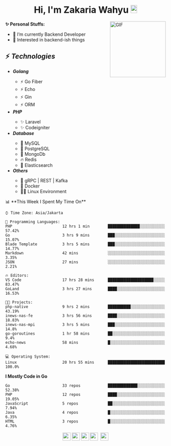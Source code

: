 <h1 align="center">Hi, I'm Zakaria Wahyu <img src="https://github.com/TheDudeThatCode/TheDudeThatCode/blob/master/Assets/Hi.gif" width="20px" height="25px"></h1>

<img align="right" alt="GIF" height="175px" src="https://www.nayakapratama.co.id/wp-content/uploads/2019/07/Website-Maintenance.gif" />

**✨ Personal Stuffs:**
- 🔭 I’m currently Backend Developer
- 🌱 Interested in backend-ish things

<h2>⚡ <i>Technologies</i></h2>
<ul>
<li><strong><i>Golang</i></strong></li>
  <ul>
    <li>⚡ Go Fiber</li>
    <li>⚡ Echo</li>
    <li>⚡ Gin</li>
    <li>⚡ ORM</li>
  </ul>
<li><strong><i>PHP</i></strong></li>
  <ul>
    <li>✨ Laravel</li>
    <li>✨ Codeigniter</li>
  </ul>
<li><strong><i>Database</i></strong></li>
  <ul>
    <li>🐬 MySQL</li>
    <li>🐘 PostgreSQL</li>
    <li>🍃 MongoDb</li>
    <li>🔥 Redis</li>
    <li>🔎 Elasticsearch</li>
  </ul>
  <li><strong><i>Others</i></strong></li>
  <ul>
    <li>💫 gRPC | REST | Kafka</li>
    <li>🐳 Docker</li>
    <li>👨‍💻 Linux Environment</li>
  </ul>
</ul>
<!--START_SECTION:waka-->
📊 **This Week I Spent My Time On** 

```text
⌚︎ Time Zone: Asia/Jakarta

💬 Programming Languages: 
PHP                      12 hrs 1 min        ██████████████░░░░░░░░░░░   57.42% 
Go                       3 hrs 9 mins        ███░░░░░░░░░░░░░░░░░░░░░░   15.07% 
Blade Template           3 hrs 5 mins        ███░░░░░░░░░░░░░░░░░░░░░░   14.77% 
Markdown                 42 mins             ░░░░░░░░░░░░░░░░░░░░░░░░░   3.35% 
JSON                     27 mins             ░░░░░░░░░░░░░░░░░░░░░░░░░   2.21%

🔥 Editors: 
VS Code                  17 hrs 28 mins      ████████████████████░░░░░   83.47% 
GoLand                   3 hrs 27 mins       ████░░░░░░░░░░░░░░░░░░░░░   16.53%

🐱‍💻 Projects: 
php-native               9 hrs 2 mins        ██████████░░░░░░░░░░░░░░░   43.19% 
inews-nas-fe             3 hrs 56 mins       ████░░░░░░░░░░░░░░░░░░░░░   18.83% 
inews-nas-mpi            3 hrs 5 mins        ███░░░░░░░░░░░░░░░░░░░░░░   14.8% 
go-goroutines            1 hr 58 mins        ██░░░░░░░░░░░░░░░░░░░░░░░   9.4% 
echo-news                58 mins             █░░░░░░░░░░░░░░░░░░░░░░░░   4.68%

💻 Operating System: 
Linux                    20 hrs 55 mins      █████████████████████████   100.0%

```

**I Mostly Code in Go** 

```text
Go                       33 repos            █████████████░░░░░░░░░░░░   52.38% 
PHP                      12 repos            ████░░░░░░░░░░░░░░░░░░░░░   19.05% 
JavaScript               5 repos             ██░░░░░░░░░░░░░░░░░░░░░░░   7.94% 
Java                     4 repos             █░░░░░░░░░░░░░░░░░░░░░░░░   6.35% 
HTML                     3 repos             █░░░░░░░░░░░░░░░░░░░░░░░░   4.76%

```



<!--END_SECTION:waka-->

<p align="center">
<a href="https://www.linkedin.com/in/zakariawahyu" target="_blank"><img src="https://img.shields.io/badge/linkedin-%230077B5.svg?&style=for-the-badge&logo=linkedin&logoColor=white" height=25></a>
<a href="https://medium.com/@zakariawahyu" target="_blank"><img src="https://img.shields.io/badge/Medium-12100E?style=for-the-badge&logo=medium&logoColor=white" height=25></a>
<a href="https://medium.com/@zakariawahyu" target="_blank"><img src="https://img.shields.io/badge/Portfolio-2300843e?style=for-the-badge&logo=About.me&logoColor=white" height=25></a>
<a href="https://www.twitter.com/_zakariawahyu" target="_blank"><img src="https://img.shields.io/badge/twitter-%231DA1F2.svg?&style=for-the-badge&logo=twitter&logoColor=white" height=25></a> 
<a href="https://www.instagram.com/_zakariawahyu" target="_blank"><img src="https://img.shields.io/badge/instagram-%23E4405F.svg?&style=for-the-badge&logo=instagram&logoColor=white" height=25></a>
